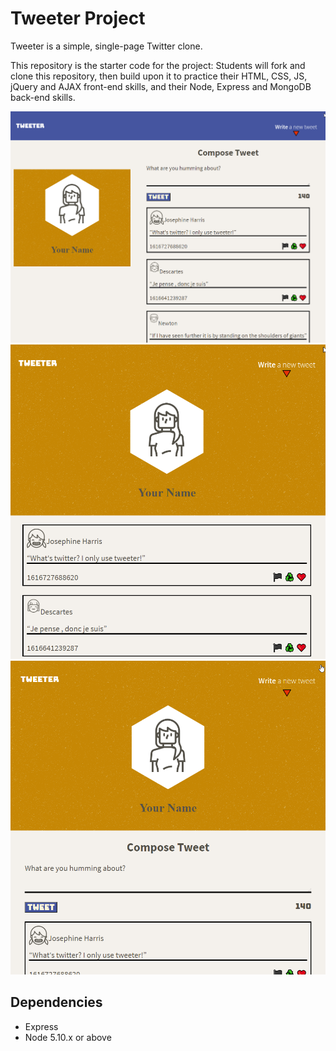 # Tweeter Project

Tweeter is a simple, single-page Twitter clone.

This repository is the starter code for the project: Students will fork and clone this repository, then build upon it to practice their HTML, CSS, JS, jQuery and AJAX front-end skills, and their Node, Express and MongoDB back-end skills.

![the desktop look](https://github.com/P-Hansen/tweeter/blob/master/docs/desktop.png?raw=true)
![the mobile look](https://github.com/P-Hansen/tweeter/blob/master/docs/mobile.png?raw=true)
![just click to slide down the tweet menu](https://github.com/P-Hansen/tweeter/blob/master/docs/slideDown.png?raw=true)

## Dependencies

- Express
- Node 5.10.x or above

